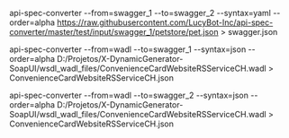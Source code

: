 api-spec-converter --from=swagger_1 --to=swagger_2 --syntax=yaml --order=alpha https://raw.githubusercontent.com/LucyBot-Inc/api-spec-converter/master/test/input/swagger_1/petstore/pet.json > swagger.json


api-spec-converter --from=wadl --to=swagger_1 --syntax=json --order=alpha D:/Projetos/X-DynamicGenerator-SoapUI/wsdl_wadl_files/ConvenienceCardWebsiteRSServiceCH.wadl > ConvenienceCardWebsiteRSServiceCH.json

api-spec-converter --from=wadl --to=swagger_2 --syntax=json --order=alpha D:/Projetos/X-DynamicGenerator-SoapUI/wsdl_wadl_files/ConvenienceCardWebsiteRSServiceCH.wadl > ConvenienceCardWebsiteRSServiceCH.json